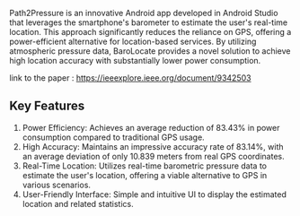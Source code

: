 Path2Pressure is an innovative Android app developed in Android Studio that leverages the smartphone's barometer to estimate the user's real-time location. This approach significantly reduces the reliance on GPS, offering a power-efficient alternative for location-based services. By utilizing atmospheric pressure data, BaroLocate provides a novel solution to achieve high location accuracy with substantially lower power consumption.

link to the paper : https://ieeexplore.ieee.org/document/9342503

## Key Features
1) Power Efficiency: Achieves an average reduction of 83.43% in power consumption compared to traditional GPS usage.
2) High Accuracy: Maintains an impressive accuracy rate of 83.14%, with an average deviation of only 10.839 meters from real GPS coordinates.
3) Real-Time Location: Utilizes real-time barometric pressure data to estimate the user's location, offering a viable alternative to GPS in various scenarios.
4) User-Friendly Interface: Simple and intuitive UI to display the estimated location and related statistics.
